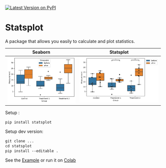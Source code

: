 [![Latest Version on PyPI](https://img.shields.io/pypi/v/statsplot.svg)](https://pypi.python.org/pypi/statsplot/)

# Statsplot

A package that allows you easily to calculate and plot statistics.

 Seaborn                   |  Statsplot
:-------------------------:|:-------------------------:
![boxplot seaborn](https://github.com/SilasK/statsplot/blob/master/docs/images/nested_seaborn.png) |  ![boxplot statsplot](https://github.com/SilasK/statsplot/blob/master/docs/images/nested_statsplot.png)




> 
<!-- 

[![Supported Implementations](https://img.shields.io/pypi/pyversions/statsplot.svg)](https://pypi.python.org/pypi/statsplot/)
[![Build Status](https://secure.travis-ci.org/silask/statsplot.svg?branch=master)](http://travis-ci.org/christophevg/statsplot)
[![Documentation Status](https://readthedocs.org/projects/statsplot/badge/?version=latest)](https://statsplot.readthedocs.io/en/latest/?badge=latest)
[![Coverage Status](https://coveralls.io/repos/github/silask/statsplot/badge.svg?branch=master)](https://coveralls.io/github/silask/statsplot?branch=master)
[![Built with PyPi Template](https://img.shields.io/badge/PyPi_Template-v0.1.4-blue.svg)](https://github.com/christophevg/pypi-template)



## Documentation

Visit [Read the Docs](https://statsplot.readthedocs.org) for the full documentation, including overviews and several examples.

 -->

 Setup :

 ```
 pip install statsplot
 ```

 Setup dev version:

```
git clone ...
cd statsplot
pip install --editable .

```


See the [Example](https://github.com/SilasK/statsplot/blob/master/example.ipynb) or run it on [Colab](https://colab.research.google.com/github/SilasK/statsplot/blob/master/example.ipynb)

